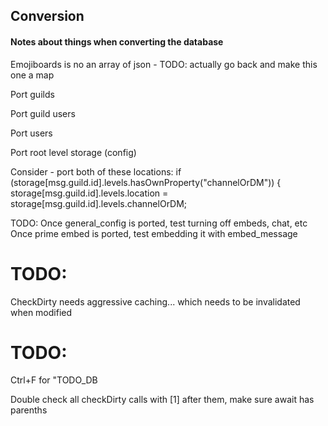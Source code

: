 ## Conversion
#### Notes about things when converting the database

Emojiboards is no an array of json - TODO: actually go back and make this one a map

Port guilds

Port guild users

Port users

Port root level storage (config)


Consider - port both of these locations:
if (storage[msg.guild.id].levels.hasOwnProperty("channelOrDM")) {
    storage[msg.guild.id].levels.location = storage[msg.guild.id].levels.channelOrDM;



TODO:
Once general_config is ported, test turning off embeds, chat, etc
Once prime embed is ported, test embedding it with embed_message




# TODO:
CheckDirty needs aggressive caching... which needs to be invalidated when modified


# TODO:
Ctrl+F for "TODO_DB

Double check all checkDirty calls with [1] after them, make sure await has parenths